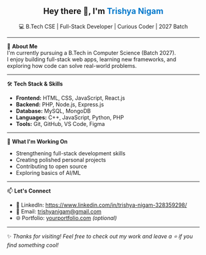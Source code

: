 <h2 align="center">Hey there 👋, I'm <span style="color:#007acc;">Trishya Nigam</span></h2>
<p align="center">💻 B.Tech CSE | Full-Stack Developer | Curious Coder | 2027 Batch</p>

---

🌟 **About Me**  
I'm currently pursuing a B.Tech in Computer Science (Batch 2027).  
I enjoy building full-stack web apps, learning new frameworks, and exploring how code can solve real-world problems.

---

🛠️ **Tech Stack & Skills**

- **Frontend:** HTML, CSS, JavaScript, React.js  
- **Backend:** PHP, Node.js, Express.js  
- **Database:** MySQL, MongoDB  
- **Languages:** C++, JavaScript, Python, PHP  
- **Tools:** Git, GitHub, VS Code, Figma 

---

🎯 **What I'm Working On**
- Strengthening full-stack development skills  
- Creating polished personal projects  
- Contributing to open source  
- Exploring basics of AI/ML  

---

📫 **Let's Connect**

- 💼 LinkedIn: https://www.linkedin.com/in/trishya-nigam-328359298/
- 📧 Email: trishyanigam@gmail.com  
- 🌐 Portfolio: [yourportfolio.com](#) *(optional)*

---

✨ *Thanks for visiting! Feel free to check out my work and leave a ⭐ if you find something cool!*

